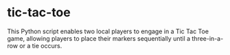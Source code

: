 # tic-tac-toe
This Python script enables two local players to engage in a Tic Tac Toe game, allowing players to place their markers sequentially until a three-in-a-row or a tie occurs.
